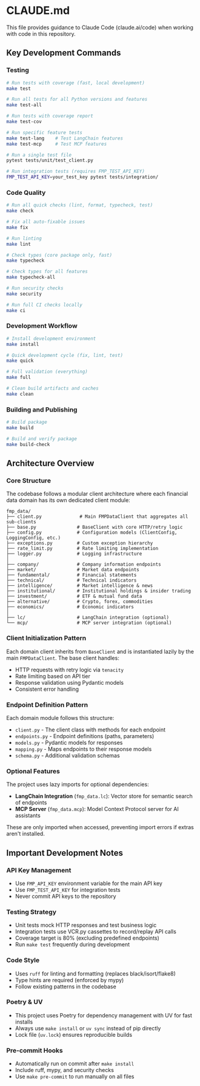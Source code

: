 # CLAUDE.md

This file provides guidance to Claude Code (claude.ai/code) when working with code in this repository.

## Key Development Commands

### Testing
```bash
# Run tests with coverage (fast, local development)
make test

# Run all tests for all Python versions and features
make test-all

# Run tests with coverage report
make test-cov

# Run specific feature tests
make test-lang    # Test LangChain features
make test-mcp     # Test MCP features

# Run a single test file
pytest tests/unit/test_client.py

# Run integration tests (requires FMP_TEST_API_KEY)
FMP_TEST_API_KEY=your_test_key pytest tests/integration/
```

### Code Quality
```bash
# Run all quick checks (lint, format, typecheck, test)
make check

# Fix all auto-fixable issues
make fix

# Run linting
make lint

# Check types (core package only, fast)
make typecheck

# Check types for all features
make typecheck-all

# Run security checks
make security

# Run full CI checks locally
make ci
```

### Development Workflow
```bash
# Install development environment
make install

# Quick development cycle (fix, lint, test)
make quick

# Full validation (everything)
make full

# Clean build artifacts and caches
make clean
```

### Building and Publishing
```bash
# Build package
make build

# Build and verify package
make build-check
```

## Architecture Overview

### Core Structure
The codebase follows a modular client architecture where each financial data domain has its own dedicated client module:

```
fmp_data/
├── client.py              # Main FMPDataClient that aggregates all sub-clients
├── base.py               # BaseClient with core HTTP/retry logic
├── config.py             # Configuration models (ClientConfig, LoggingConfig, etc.)
├── exceptions.py         # Custom exception hierarchy
├── rate_limit.py         # Rate limiting implementation
├── logger.py             # Logging infrastructure
│
├── company/              # Company information endpoints
├── market/               # Market data endpoints
├── fundamental/          # Financial statements
├── technical/            # Technical indicators
├── intelligence/         # Market intelligence & news
├── institutional/        # Institutional holdings & insider trading
├── investment/           # ETF & mutual fund data
├── alternative/          # Crypto, forex, commodities
├── economics/            # Economic indicators
│
├── lc/                   # LangChain integration (optional)
└── mcp/                  # MCP server integration (optional)
```

### Client Initialization Pattern
Each domain client inherits from `BaseClient` and is instantiated lazily by the main `FMPDataClient`. The base client handles:
- HTTP requests with retry logic via `tenacity`
- Rate limiting based on API tier
- Response validation using Pydantic models
- Consistent error handling

### Endpoint Definition Pattern
Each domain module follows this structure:
- `client.py` - The client class with methods for each endpoint
- `endpoints.py` - Endpoint definitions (paths, parameters)
- `models.py` - Pydantic models for responses
- `mapping.py` - Maps endpoints to their response models
- `schema.py` - Additional validation schemas

### Optional Features
The project uses lazy imports for optional dependencies:
- **LangChain Integration** (`fmp_data.lc`): Vector store for semantic search of endpoints
- **MCP Server** (`fmp_data.mcp`): Model Context Protocol server for AI assistants

These are only imported when accessed, preventing import errors if extras aren't installed.

## Important Development Notes

### API Key Management
- Use `FMP_API_KEY` environment variable for the main API key
- Use `FMP_TEST_API_KEY` for integration tests
- Never commit API keys to the repository

### Testing Strategy
- Unit tests mock HTTP responses and test business logic
- Integration tests use VCR.py cassettes to record/replay API calls
- Coverage target is 80% (excluding predefined endpoints)
- Run `make test` frequently during development

### Code Style
- Uses `ruff` for linting and formatting (replaces black/isort/flake8)
- Type hints are required (enforced by mypy)
- Follow existing patterns in the codebase

### Poetry & UV
- This project uses Poetry for dependency management with UV for fast installs
- Always use `make install` or `uv sync` instead of pip directly
- Lock file (`uv.lock`) ensures reproducible builds

### Pre-commit Hooks
- Automatically run on commit after `make install`
- Include ruff, mypy, and security checks
- Use `make pre-commit` to run manually on all files
